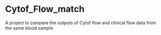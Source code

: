 # Cytof_Flow_match
A project to compare the outputs of Cytof flow and clinical flow data from the same blood sample.
